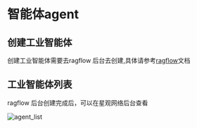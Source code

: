 # 智能体agent

## 创建工业智能体

创建工业智能体需要去ragflow 后台去创建,具体请参考[ragflow](https://ragflow.io/)文档

## 工业智能体列表

ragflow 后台创建完成后，可以在星观网络后台查看

![agent_list](/doc/assets/img/ai/agent/agent_list.png)
